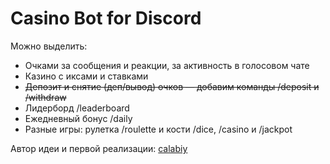 # Casino Bot for Discord

Можно выделить:
- Очками за сообщения и реакции, за активность в голосовом чате
- Казино с иксами и ставками
- ~~Депозит и снятие (деп/вывод) очков — добавим команды /deposit и /withdraw~~
- Лидерборд /leaderboard
- Ежедневный бонус /daily
- Разные игры: рулетка /roulette и кости /dice, /casino и /jackpot

Автор идеи и первой реализации: [calabiy](https://github.com/calabiy)
